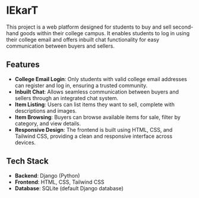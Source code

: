 # IEkarT

This project is a web platform designed for students to buy and sell second-hand goods within their college campus. It enables students to log in using their college email and offers inbuilt chat functionality for easy communication between buyers and sellers.

## Features

- **College Email Login**: Only students with valid college email addresses can register and log in, ensuring a trusted community.
- **Inbuilt Chat**: Allows seamless communication between buyers and sellers through an integrated chat system.
- **Item Listing**: Users can list items they want to sell, complete with descriptions and images.
- **Item Browsing**: Buyers can browse available items for sale, filter by category, and view details.
- **Responsive Design**: The frontend is built using HTML, CSS, and Tailwind CSS, providing a clean and responsive interface across devices.

## Tech Stack

- **Backend**: Django (Python)
- **Frontend**: HTML, CSS, Tailwind CSS
- **Database**: SQLite (default Django database)


